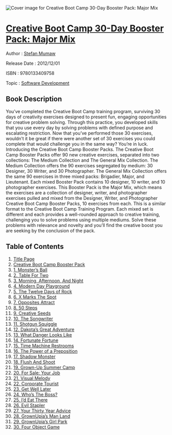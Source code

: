 ![Cover image for Creative Boot Camp 30-Day Booster Pack: Major Mix](https://imgdetail.ebookreading.net/cover/cover/software_development/EB9780133409758.jpg)

[Creative Boot Camp 30-Day Booster Pack: Major Mix](https://ebookreading.net/view/book/Creative+Boot+Camp+30-Day+Booster+Pack%3A+Major+Mix-EB9780133409758_1.html "Creative Boot Camp 30-Day Booster Pack: Major Mix")
====================================================================================================================

Author : [Stefan Mumaw](https://ebookreading.net/search/author/Stefan+Mumaw)

Release Date : 2012/12/01

ISBN : 9780133409758

Topic : [Software Development](https://ebookreading.net/search/category/software-development)

Book Description
-----------------

You’ve completed the Creative Boot Camp training program, surviving 30 days of creativity exercises designed to present fun, engaging opportunities for creative problem solving. Through this practice, you developed skills that you use every day by solving problems with defined purpose and escalating restriction. Now that you’ve performed those 30 exercises, wouldn’t it be great if there were another set of 30 exercises you could complete that would challenge you in the same way? You’re in luck. Introducing the Creative Boot Camp Booster Packs.  The Creative Boot Camp Booster Packs offer 90 new creative exercises, separated into two collections: The Medium Collection and The General Mix Collection. The Medium Collection offers the 90 exercises segregated by medium: 30 Designer, 30 Writer, and 30 Photographer. The General Mix Collection offers the same 90 exercises in three mixed packs: Brigadier, Major, and Lieutenant. Each mixed Booster Pack contains 10 designer, 10 writer, and 10 photographer exercises.  This Booster Pack is the Major Mix, which means the exercises are a collection of designer, writer, and photographer exercises pulled and mixed from the Designer, Writer, and Photographer Creative Boot Camp Booster Packs, 10 exercises from each. This is a similar format to the Creative Boot Camp Training Program. Each mixed set is different and each provides a well-rounded approach to creative training, challenging you to solve problems using multiple mediums. Solve these problems with relevance and novelty and you’ll find the creative boost you are seeking by the conclusion of the pack.
              
Table of Contents
-----------------

1. [Title Page](https://ebookreading.net/view/book/Creative+Boot+Camp+30-Day+Booster+Pack%3A+Major+Mix-EB9780133409758_2.html)
1. [Creative Boot Camp Booster Pack](https://ebookreading.net/view/book/Creative+Boot+Camp+30-Day+Booster+Pack%3A+Major+Mix-EB9780133409758_3.html)
1. [1. Monster’s Ball](https://ebookreading.net/view/book/Creative+Boot+Camp+30-Day+Booster+Pack%3A+Major+Mix-EB9780133409758_4.html)
1. [2. Table For Two](https://ebookreading.net/view/book/Creative+Boot+Camp+30-Day+Booster+Pack%3A+Major+Mix-EB9780133409758_5.html)
1. [3. Morning, Afternoon, And Night](https://ebookreading.net/view/book/Creative+Boot+Camp+30-Day+Booster+Pack%3A+Major+Mix-EB9780133409758_6.html)
1. [4. Modern Day Playground](https://ebookreading.net/view/book/Creative+Boot+Camp+30-Day+Booster+Pack%3A+Major+Mix-EB9780133409758_7.html)
1. [5. The Twelve Days of Rock](https://ebookreading.net/view/book/Creative+Boot+Camp+30-Day+Booster+Pack%3A+Major+Mix-EB9780133409758_8.html)
1. [6. X Marks The Spot](https://ebookreading.net/view/book/Creative+Boot+Camp+30-Day+Booster+Pack%3A+Major+Mix-EB9780133409758_9.html)
1. [7. Opposites Attract](https://ebookreading.net/view/book/Creative+Boot+Camp+30-Day+Booster+Pack%3A+Major+Mix-EB9780133409758_10.html)
1. [8. 50 Steps](https://ebookreading.net/view/book/Creative+Boot+Camp+30-Day+Booster+Pack%3A+Major+Mix-EB9780133409758_11.html)
1. [9. Creative Seeds](https://ebookreading.net/view/book/Creative+Boot+Camp+30-Day+Booster+Pack%3A+Major+Mix-EB9780133409758_12.html)
1. [10. The Songwriter](https://ebookreading.net/view/book/Creative+Boot+Camp+30-Day+Booster+Pack%3A+Major+Mix-EB9780133409758_13.html)
1. [11. Shotgun Squiggle](https://ebookreading.net/view/book/Creative+Boot+Camp+30-Day+Booster+Pack%3A+Major+Mix-EB9780133409758_14.html)
1. [12. Dakota’s Great Adventure](https://ebookreading.net/view/book/Creative+Boot+Camp+30-Day+Booster+Pack%3A+Major+Mix-EB9780133409758_15.html)
1. [13. What Danger Looks Like](https://ebookreading.net/view/book/Creative+Boot+Camp+30-Day+Booster+Pack%3A+Major+Mix-EB9780133409758_16.html)
1. [14. Fortunate Fortune](https://ebookreading.net/view/book/Creative+Boot+Camp+30-Day+Booster+Pack%3A+Major+Mix-EB9780133409758_17.html)
1. [15. Time Machine Restrooms](https://ebookreading.net/view/book/Creative+Boot+Camp+30-Day+Booster+Pack%3A+Major+Mix-EB9780133409758_18.html)
1. [16. The Power of a Preposition](https://ebookreading.net/view/book/Creative+Boot+Camp+30-Day+Booster+Pack%3A+Major+Mix-EB9780133409758_19.html)
1. [17. Shadow Monster](https://ebookreading.net/view/book/Creative+Boot+Camp+30-Day+Booster+Pack%3A+Major+Mix-EB9780133409758_20.html)
1. [18. Flush And Shoot](https://ebookreading.net/view/book/Creative+Boot+Camp+30-Day+Booster+Pack%3A+Major+Mix-EB9780133409758_21.html)
1. [19. Grown-Up Summer Camp](https://ebookreading.net/view/book/Creative+Boot+Camp+30-Day+Booster+Pack%3A+Major+Mix-EB9780133409758_22.html)
1. [20. For Sale: Your Job](https://ebookreading.net/view/book/Creative+Boot+Camp+30-Day+Booster+Pack%3A+Major+Mix-EB9780133409758_23.html)
1. [21. Visual Melody](https://ebookreading.net/view/book/Creative+Boot+Camp+30-Day+Booster+Pack%3A+Major+Mix-EB9780133409758_24.html)
1. [22. Corporate Tourist](https://ebookreading.net/view/book/Creative+Boot+Camp+30-Day+Booster+Pack%3A+Major+Mix-EB9780133409758_25.html)
1. [23. Get Well Later](https://ebookreading.net/view/book/Creative+Boot+Camp+30-Day+Booster+Pack%3A+Major+Mix-EB9780133409758_26.html)
1. [24. Who’s The Boss?](https://ebookreading.net/view/book/Creative+Boot+Camp+30-Day+Booster+Pack%3A+Major+Mix-EB9780133409758_27.html)
1. [25. I’d Eat There](https://ebookreading.net/view/book/Creative+Boot+Camp+30-Day+Booster+Pack%3A+Major+Mix-EB9780133409758_28.html)
1. [26. Evil Stapler](https://ebookreading.net/view/book/Creative+Boot+Camp+30-Day+Booster+Pack%3A+Major+Mix-EB9780133409758_29.html)
1. [27. Your Thirty Year Advice](https://ebookreading.net/view/book/Creative+Boot+Camp+30-Day+Booster+Pack%3A+Major+Mix-EB9780133409758_30.html)
1. [28. GrownUpia’s Man Land](https://ebookreading.net/view/book/Creative+Boot+Camp+30-Day+Booster+Pack%3A+Major+Mix-EB9780133409758_31.html)
1. [29. GrownUpia’s Girl Park](https://ebookreading.net/view/book/Creative+Boot+Camp+30-Day+Booster+Pack%3A+Major+Mix-EB9780133409758_32.html)
1. [30. Four Object Game](https://ebookreading.net/view/book/Creative+Boot+Camp+30-Day+Booster+Pack%3A+Major+Mix-EB9780133409758_33.html)
